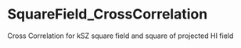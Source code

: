 # SquareField_CrossCorrelation
Cross Correlation for kSZ square field and square of projected HI field
